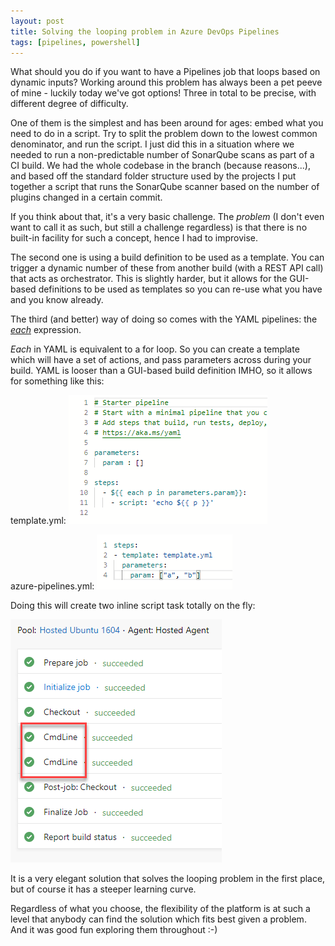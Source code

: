 ```yaml
---
layout: post
title: Solving the looping problem in Azure DevOps Pipelines
tags: [pipelines, powershell]
---
```

What should you do if you want to have a Pipelines job that loops based on dynamic inputs?
Working around this problem has always been a pet peeve of mine - luckily today we've got options! Three in total to be precise, with different degree of difficulty.

One of them is the simplest and has been around for ages: embed what you need to do in a script. Try to split the problem down to the lowest common denominator, and run the script.
I just did this in a situation where we needed to run a non-predictable number of SonarQube scans as part of a CI build. We had the whole codebase in the branch (because reasons...), and based off the standard folder structure used by the projects I put together a script that runs the SonarQube scanner based on the number of plugins changed in a certain commit. 

If you think about that, it's a very basic challenge. The _problem_ (I don't even want to call it as such, but still a challenge regardless) is that there is no built-in facility for such a concept, hence I had to improvise.

The second one is using a build definition to be used as a template. You can trigger a dynamic number of these from another build (with a REST API call) that acts as orchestrator. This is slightly harder, but it allows for the GUI-based definitions to be used as templates so you can re-use what you have and you know already.

The third (and better) way of doing so comes with the YAML pipelines: the [_each_](https://github.com/Microsoft/azure-pipelines-yaml/blob/master/design/each-expression.md) expression.

_Each_ in YAML is equivalent to a for loop. So you can create a template which will have a set of actions, and pass parameters across during your build. YAML is looser than a GUI-based build definition IMHO, so it allows for something like this:

template.yml:
![template](/images/posts/20190504.2.png)

azure-pipelines.yml:
![pipeline](/images/posts/20190504.1.png)

Doing this will create two inline script task totally on the fly:

![result](/images/posts/20190504.3.png)

It is a very elegant solution that solves the looping problem in the first place, but of course it has a steeper learning curve.

Regardless of what you choose, the flexibility of the platform is at such a level that anybody can find the solution which fits best given a problem. And it was good fun exploring them throughout :-)